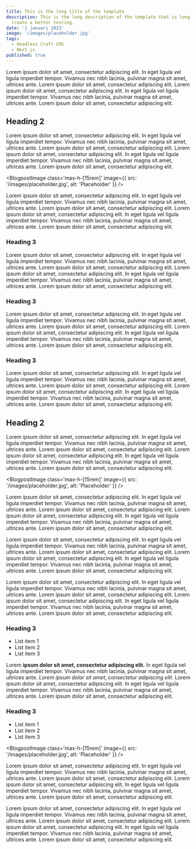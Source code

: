 ```yaml
---
title: This is the long title of the template
description: This is the long description of the template that is long for testing. I can make it even longer to
  create a better testing.
date: '1 januari 2023'
image: '/images/placeholder.jpg'
tags:
  - Headless Craft CMS
  - Next.js
published: true
---
```


<script>
    import { BlogpostHighlight, BlogpostImage, BlogpostPanel } from '$components';
</script>

<BlogpostHighlight>
    Lorem ipsum dolor sit amet, consectetur adipiscing elit. In eget ligula vel ligula imperdiet tempor. Vivamus nec nibh lacinia, pulvinar magna sit amet, ultrices ante. Lorem ipsum dolor sit amet, consectetur adipiscing elit. Lorem ipsum dolor sit amet, consectetur adipiscing elit. In eget ligula vel ligula imperdiet tempor. Vivamus nec nibh lacinia, pulvinar magna sit amet, ultrices ante. Lorem ipsum dolor sit amet, consectetur adipiscing elit.
</BlogpostHighlight>

## Heading 2

Lorem ipsum dolor sit amet, consectetur adipiscing elit. In eget ligula vel ligula imperdiet tempor. Vivamus nec nibh
lacinia, pulvinar magna sit amet, ultrices ante. Lorem ipsum dolor sit amet, consectetur adipiscing elit. Lorem ipsum
dolor sit amet, consectetur adipiscing elit. In eget ligula vel ligula imperdiet tempor. Vivamus nec nibh lacinia,
pulvinar magna sit amet, ultrices ante. Lorem ipsum dolor sit amet, consectetur adipiscing elit.

<BlogpostImage class='max-h-[15rem]' image={{ src: '/images/placeholder.jpg', alt: 'Placeholder' }} />

Lorem ipsum dolor sit amet, consectetur adipiscing elit. In eget ligula vel ligula imperdiet tempor. Vivamus nec nibh
lacinia, pulvinar magna sit amet, ultrices ante. Lorem ipsum dolor sit amet, consectetur adipiscing elit. Lorem ipsum
dolor sit amet, consectetur adipiscing elit. In eget ligula vel ligula imperdiet tempor. Vivamus nec nibh lacinia,
pulvinar magna sit amet, ultrices ante. Lorem ipsum dolor sit amet, consectetur adipiscing elit.

### Heading 3

Lorem ipsum dolor sit amet, consectetur adipiscing elit. In eget ligula vel ligula imperdiet tempor. Vivamus nec nibh
lacinia, pulvinar magna sit amet, ultrices ante. Lorem ipsum dolor sit amet, consectetur adipiscing elit. Lorem ipsum
dolor sit amet, consectetur adipiscing elit. In eget ligula vel ligula imperdiet tempor. Vivamus nec nibh lacinia,
pulvinar magna sit amet, ultrices ante. Lorem ipsum dolor sit amet, consectetur adipiscing elit.

### Heading 3

Lorem ipsum dolor sit amet, consectetur adipiscing elit. In eget ligula vel ligula imperdiet tempor. Vivamus nec nibh
lacinia, pulvinar magna sit amet, ultrices ante. Lorem ipsum dolor sit amet, consectetur adipiscing elit. Lorem ipsum
dolor sit amet, consectetur adipiscing elit. In eget ligula vel ligula imperdiet tempor. Vivamus nec nibh lacinia,
pulvinar magna sit amet, ultrices ante. Lorem ipsum dolor sit amet, consectetur adipiscing elit.

### Heading 3

Lorem ipsum dolor sit amet, consectetur adipiscing elit. In eget ligula vel ligula imperdiet tempor. Vivamus nec nibh
lacinia, pulvinar magna sit amet, ultrices ante. Lorem ipsum dolor sit amet, consectetur adipiscing elit. Lorem ipsum
dolor sit amet, consectetur adipiscing elit. In eget ligula vel ligula imperdiet tempor. Vivamus nec nibh lacinia,
pulvinar magna sit amet, ultrices ante. Lorem ipsum dolor sit amet, consectetur adipiscing elit.

## Heading 2

Lorem ipsum dolor sit amet, consectetur adipiscing elit. In eget ligula vel ligula imperdiet tempor. Vivamus nec nibh
lacinia, pulvinar magna sit amet, ultrices ante. Lorem ipsum dolor sit amet, consectetur adipiscing elit. Lorem ipsum
dolor sit amet, consectetur adipiscing elit. In eget ligula vel ligula imperdiet tempor. Vivamus nec nibh lacinia,
pulvinar magna sit amet, ultrices ante. Lorem ipsum dolor sit amet, consectetur adipiscing elit.

<BlogpostImage class='max-h-[15rem]' image={{ src: '/images/placeholder.jpg', alt: 'Placeholder' }} />

Lorem ipsum dolor sit amet, consectetur adipiscing elit. In eget ligula vel ligula imperdiet tempor. Vivamus nec nibh
lacinia, pulvinar magna sit amet, ultrices ante. Lorem ipsum dolor sit amet, consectetur adipiscing elit. Lorem ipsum
dolor sit amet, consectetur adipiscing elit. In eget ligula vel ligula imperdiet tempor. Vivamus nec nibh lacinia,
pulvinar magna sit amet, ultrices ante. Lorem ipsum dolor sit amet, consectetur adipiscing elit.

<BlogpostHighlight>
    Lorem ipsum dolor sit amet, consectetur adipiscing elit. In eget ligula vel ligula imperdiet tempor. Vivamus nec nibh lacinia, pulvinar magna sit amet, ultrices ante. Lorem ipsum dolor sit amet, consectetur adipiscing elit. Lorem ipsum dolor sit amet, consectetur adipiscing elit. In eget ligula vel ligula imperdiet tempor. Vivamus nec nibh lacinia, pulvinar magna sit amet, ultrices ante. Lorem ipsum dolor sit amet, consectetur adipiscing elit.
</BlogpostHighlight>

Lorem ipsum dolor sit amet, consectetur adipiscing elit. In eget ligula vel ligula imperdiet tempor. Vivamus nec nibh
lacinia, pulvinar magna sit amet, ultrices ante. Lorem ipsum dolor sit amet, consectetur adipiscing elit. Lorem ipsum
dolor sit amet, consectetur adipiscing elit. In eget ligula vel ligula imperdiet tempor. Vivamus nec nibh lacinia,
pulvinar magna sit amet, ultrices ante. Lorem ipsum dolor sit amet, consectetur adipiscing elit.

### Heading 3

- List item 1
- List item 2
- List item 3

Lorem **ipsum dolor sit amet, consectetur adipiscing elit.** In eget ligula vel ligula imperdiet tempor. Vivamus nec
nibh
lacinia, pulvinar magna sit amet, ultrices ante. _Lorem ipsum dolor sit amet, consectetur adipiscing elit._ Lorem ipsum
dolor sit amet, consectetur adipiscing elit. In eget ligula vel ligula imperdiet tempor. Vivamus nec nibh lacinia,
pulvinar magna sit amet, ultrices ante. Lorem ipsum dolor sit amet, consectetur adipiscing elit.

### Heading 3

- List item 1
- List item 2
- List item 3

<BlogpostImage class='max-h-[15rem]' image={{ src: '/images/placeholder.jpg', alt: 'Placeholder' }} />

Lorem ipsum dolor sit amet, consectetur adipiscing elit. In eget ligula vel ligula imperdiet tempor. Vivamus nec nibh
lacinia, pulvinar magna sit amet, ultrices ante. Lorem ipsum dolor sit amet, consectetur adipiscing elit. Lorem ipsum
dolor sit amet, consectetur adipiscing elit. In eget ligula vel ligula imperdiet tempor. Vivamus nec nibh lacinia,
pulvinar magna sit amet, ultrices ante. Lorem ipsum dolor sit amet, consectetur adipiscing elit.

<BlogpostPanel>
    Lorem ipsum dolor sit amet, consectetur adipiscing elit. In eget ligula vel ligula imperdiet tempor. Vivamus nec nibh
    lacinia, pulvinar magna sit amet, ultrices ante. Lorem ipsum dolor sit amet, consectetur adipiscing elit. Lorem ipsum
    dolor sit amet, consectetur adipiscing elit. In eget ligula vel ligula imperdiet tempor. Vivamus nec nibh lacinia,
    pulvinar magna sit amet, ultrices ante. Lorem ipsum dolor sit amet, consectetur adipiscing elit.
</BlogpostPanel>
